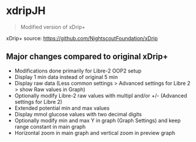 # xdripJH
> Modified version of xDrip+

 xDrip+ source: https://github.com/NightscoutFoundation/xDrip

## Major changes compared to original xDrip+
* Modifications done primarily for Libre-2 OOP2 setup
* Display 1 min data instead of original 5 min
* Display raw data (Less common settings > Advanced settings for Libre 2 > show Raw values in Graph)
* Optionally modify Libre-2 raw values with multipl and/or +/- (Advanced settings for Libre 2)
* Extended potential min and max values
* Display mmol glucose values with two decimal digits
* Optionally modify min and max Y in graph (Graph Settings) and keep range constant in main graph
* Horizontal zoom in main graph and vertical zoom in preview graph
